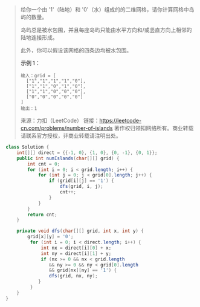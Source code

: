 > 给你一个由 '1'（陆地）和 '0'（水）组成的的二维网格，请你计算网格中岛屿的数量。
>
> 岛屿总是被水包围，并且每座岛屿只能由水平方向和/或竖直方向上相邻的陆地连接形成。
>
> 此外，你可以假设该网格的四条边均被水包围。
>
> **示例 1：**
>
> ```
> 输入：grid = [
>   ["1","1","1","1","0"],
>   ["1","1","0","1","0"],
>   ["1","1","0","0","0"],
>   ["0","0","0","0","0"]
> ]
> 输出：1
> ```
>
> 
>
> 来源：力扣（LeetCode）
> 链接：https://leetcode-cn.com/problems/number-of-islands
> 著作权归领扣网络所有。商业转载请联系官方授权，非商业转载请注明出处。

```java
class Solution {
    int[][] direct = {{-1, 0}, {1, 0}, {0, -1}, {0, 1}};
    public int numIslands(char[][] grid) {
        int cnt = 0;
        for (int i = 0; i < grid.length; i++) {
            for (int j = 0; j < grid[0].length; j++) {
                if (grid[i][j] == '1') {
                    dfs(grid, i, j);
                    cnt++;
                }
            }
        }
        return cnt;
    }

    private void dfs(char[][] grid, int x, int y) {
        grid[x][y] = '0';
         for (int i = 0; i < direct.length; i++) {
             int nx = direct[i][0] + x;
             int ny = direct[i][1] + y;
             if (nx >= 0 && nx < grid.length
                && ny >= 0 && ny < grid[0].length
                && grid[nx][ny] == '1') {
                dfs(grid, nx, ny);
            }
         }
    }
}
```

